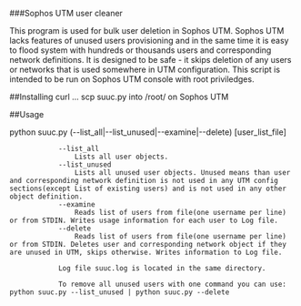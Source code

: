 ###Sophos UTM user cleaner

This program is used for bulk user deletion in Sophos UTM. Sophos UTM lacks features of unused users provisioning and in the same time it is easy to flood system with hundreds or thousands users and corresponding network definitions. It is designed to be safe - it skips deletion of any users or networks that is used somewhere in UTM configuration. This script is intended to be run on Sophos UTM console with root priviledges.

##Installing
curl ...
scp suuc.py into /root/ on Sophos UTM


##Usage 


python suuc.py (--list_all|--list_unused|--examine|--delete) [user_list_file]

                --list_all 
                    Lists all user objects.
                --list_unused
                    Lists all unused user objects. Unused means than user and corresponding network definition is not used in any UTM config sections(except List of existing users) and is not used in any other object definition.
                --examine
                    Reads list of users from file(one username per line) or from STDIN. Writes usage information for each user to Log file.
                --delete
                    Reads list of users from file(one username per line) or from STDIN. Deletes user and corresponding network object if they are unused in UTM, skips otherwise. Writes information to Log file.

                Log file suuc.log is located in the same directory.

                To remove all unused users with one command you can use: python suuc.py --list_unused | python suuc.py --delete

        
